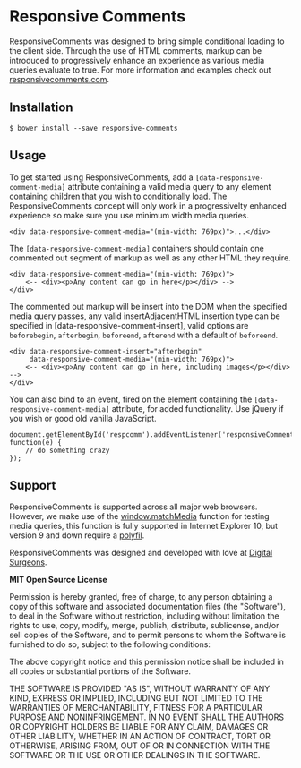 # Responsive Comments

ResponsiveComments was designed to bring simple conditional loading to the client side. Through the use of HTML comments, markup can be introduced to progressively enhance an experience as various media queries evaluate to true. For more information and examples check out [responsivecomments.com](http://responsivecomments.com).

## Installation

	$ bower install --save responsive-comments
	
## Usage

To get started using ResponsiveComments, add a `[data-responsive-comment-media]` attribute containing a valid media query to any element containing children that you wish to conditionally load. The ResponsiveComments concept will only work in a progressivelty enhanced experience so make sure you use minimum width media queries.

	<div data-responsive-comment-media="(min-width: 769px)">...</div>
	
The `[data-responsive-comment-media]` containers should contain one commented out segment of markup as well as any other HTML they require.

	<div data-responsive-comment-media="(min-width: 769px)">
		<-- <div><p>Any content can go in here</p></div> -->
	</div>
	
The commented out markup will be insert into the DOM when the specified media query passes, any valid insertAdjacentHTML insertion type can be specified in [data-responsive-comment-insert], valid options are `beforebegin`, `afterbegin`, `beforeend`, `afterend` with a default of `beforeend`.

	<div data-responsive-comment-insert="afterbegin"
	     data-responsive-comment-media="(min-width: 769px)">
		<-- <div><p>Any content can go in here, including images</p></div> -->
	</div>
	
You can also bind to an event, fired on the element containing the `[data-responsive-comment-media]` attribute, for added functionality. Use jQuery if you wish or good old vanilla JavaScript.

	document.getElementById('respcomm').addEventListener('responsiveComment', function(e) {
	    // do something crazy
	});
	

## Support

ResponsiveComments is supported across all major web browsers. However, we make use of the [window.matchMedia](https://developer.mozilla.org/en-US/docs/Web/API/Window.matchMedia) function for testing media queries, this function is fully supported in Internet Explorer 10, but version 9 and down require a [polyfil](https://github.com/paulirish/matchMedia.js/).
	
ResponsiveComments was designed and developed with love at [Digital Surgeons](http://www.digitalsurgeons.com/).

**MIT Open Source License**

Permission is hereby granted, free of charge, to any person obtaining a copy of this software and associated documentation files (the "Software"), to deal in the Software without restriction, including without limitation the rights to use, copy, modify, merge, publish, distribute, sublicense, and/or sell copies of the Software, and to permit persons to whom the Software is furnished to do so, subject to the following conditions:

The above copyright notice and this permission notice shall be included in all copies or substantial portions of the Software.

THE SOFTWARE IS PROVIDED "AS IS", WITHOUT WARRANTY OF ANY KIND, EXPRESS OR IMPLIED, INCLUDING BUT NOT LIMITED TO THE WARRANTIES OF MERCHANTABILITY, FITNESS FOR A PARTICULAR PURPOSE AND NONINFRINGEMENT. IN NO EVENT SHALL THE AUTHORS OR COPYRIGHT HOLDERS BE LIABLE FOR ANY CLAIM, DAMAGES OR OTHER LIABILITY, WHETHER IN AN ACTION OF CONTRACT, TORT OR OTHERWISE, ARISING FROM, OUT OF OR IN CONNECTION WITH THE SOFTWARE OR THE USE OR OTHER DEALINGS IN THE SOFTWARE.